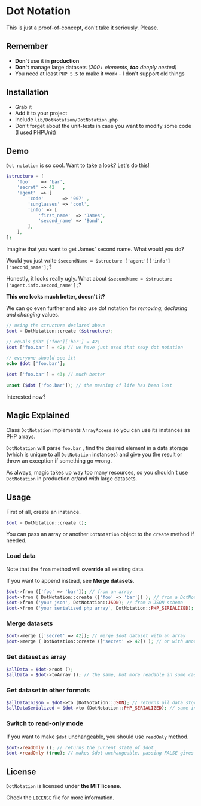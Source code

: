 # Dot Notation
This is just a proof-of-concept, don't take it seriously. Please.

## Remember
+ __Don't__ use it in __production__
+ __Don't__ manage large datasets *(200+ elements, __too__ deeply nested)* 
+ You need at least `PHP 5.5` to make it work - I don't support old things

## Installation
+ Grab it
+ Add it to your project
+ Include `lib/DotNotation/DotNotation.php`
+ Don't forget about the unit-tests in case you want to modify some code (I used PHPUnit)

## Demo
`Dot notation` is so cool. Want to take a look? Let's do this! 

```php
$structure = [
    'foo'    => 'bar',
    'secret' => 42   ,
    'agent'  => [
        'code'       => '007' ,
        'sunglasses' => 'cool',
        'info' => [
            'first_name'  => 'James',
            'second_name' => 'Bond',
        ],
    ],
];
```

Imagine that you want to get James' second name. What would you do?


Would you just write `$secondName = $structure ['agent']['info']['second_name'];`? 


Honestly, it looks really ugly. What about `$secondName = $structure ['agent.info.second_name'];`?


__This one looks much better, doesn't it?__


We can go even further and also use dot notation for *removing, declaring and changing* values.

```php 
// using the structure declared above
$dot = DotNotation::create ($structure);

// equals $dot ['foo']['bar'] = 42;
$dot ['foo.bar'] = 42; // we have just used that sexy dot notation

// everyone should see it!
echo $dot ['foo.bar']; 

$dot ['foo.bar'] = 43; // much better

unset ($dot ['foo.bar']); // the meaning of life has been lost

```

Interested now?

## Magic Explained

Class `DotNotation` implements `ArrayAccess` so you can use its instances as PHP arrays.


`DotNotation` will parse `foo.bar` , find the desired element in a data storage (which is unique to all `DotNotation` instances) and give you the result or throw an exception if something go wrong. 


As always, magic takes up way too many resources, so you shouldn't use `DotNotation` in production or/and with large datasets.

## Usage
First of all, create an instance.

```php
$dot = DotNotation::create ();
```
You can pass an array or another `DotNotation` object to the `create` method if needed.

### Load data
Note that the `from` method will __override__ all existing data. 


If you want to append instead, see __Merge datasets__.

```php 
$dot->from (['foo' => 'bar']); // from an array
$dot->from ( DotNotation::create (['foo' => 'bar']) ); // from a DotNotation instance
$dot->from ('your json', DotNotation::JSON); // from a JSON schema
$dot->from ('your serialized php array', DotNotation::PHP_SERIALIZED); // from a serialize()'d array
```

### Merge datasets

```php
$dot->merge (['secret' => 42]); // merge $dot dataset with an array
$dot->merge ( DotNotation::create (['secret' => 42]) ); // or with another instance of DotNotation
```

### Get dataset as array

```php
$allData = $dot->root ();
$allData = $dot->toArray (); // the same, but more readable in some cases 
```

### Get dataset in other formats

```php
$allDataInJson = $dot->to (DotNotation::JSON); // returns all data stored in cool JSON format 
$allDataSerialized = $dot->to (DotNotation::PHP_SERIALIZED); // same in a serialize()'d array 
```

### Switch to read-only mode
If you want to make `$dot` unchangeable, you should use `readOnly` method.

```php
$dot->readOnly (); // returns the current state of $dot
$dot->readOnly (true); // makes $dot unchangeable, passing FALSE gives the opposite result
```

## License
`DotNotation` is licensed under __the MIT license__.


Check the `LICENSE` file for more information.
